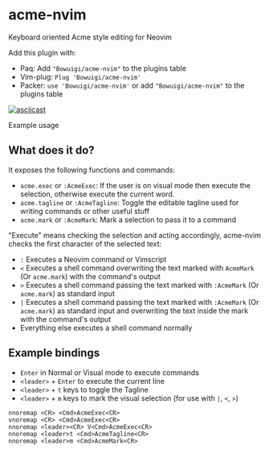 # acme-nvim
Keyboard oriented Acme style editing for Neovim

Add this plugin with:

+ Paq: Add `"Bowuigi/acme-nvim"` to the plugins table
+ Vim-plug: `Plug 'Bowuigi/acme-nvim'`
+ Packer: `use 'Bowuigi/acme-nvim'` or add `"Bowuigi/acme-nvim"` to the plugins table

[![asciicast](https://asciinema.org/a/454686.png)](https://asciinema.org/a/454686)

Example usage

## What does it do?

It exposes the following functions and commands:

+ `acme.exec` or `:AcmeExec`: If the user is on visual mode then execute the selection, otherwise execute the current word.
+ `acme.tagline` or `:AcmeTagline`: Toggle the editable tagline used for writing commands or other useful stuff
+ `acme.mark` or `:AcmeMark`: Mark a selection to pass it to a command

"Execute" means checking the selection and acting accordingly, acme-nvim checks the first character of the selected text:

+ `:` Executes a Neovim command or Vimscript
+ `<` Executes a shell command overwriting the text marked with `AcmeMark` (Or `acme.mark`) with the command's output
+ `>` Executes a shell command passing the text marked with `:AcmeMark` (Or `acme.mark`) as standard input
+ `|` Executes a shell command passing the text marked with `:AcmeMark` (Or `acme.mark`) as standard input and overwriting the text inside the mark with the command's output
+ Everything else executes a shell command normally

## Example bindings

+ `Enter` in Normal or Visual mode to execute commands
+ `<leader>` + `Enter` to execute the current line
+ `<leader>` + `t` keys to toggle the Tagline
+ `<leader>` + `m` keys to mark the visual selection (for use with `|`, `<`, `>`)

```vim
nnoremap <CR> <Cmd>AcmeExec<CR>
vnoremap <CR> <Cmd>AcmeExec<CR>
nnoremap <leader><CR> V<Cmd>AcmeExec<CR>
nnoremap <leader>t <Cmd>AcmeTagline<CR>
nnoremap <leader>m <Cmd>AcmeMark<CR>
```
